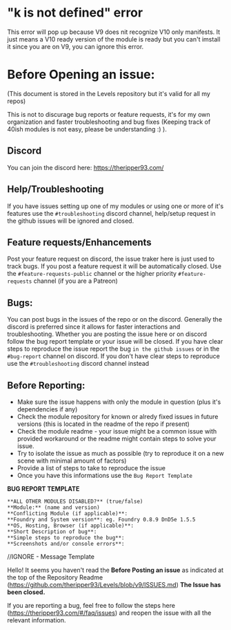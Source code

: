 # "k is not defined" error
This error will pop up because V9 does nit recognize V10 only manifests. It just means a V10 ready version of the module is ready but you can't imstall it since you are on V9, you can ignore this error.

# Before Opening an issue:
(This document is stored in the Levels repository but it's valid for all my repos)

This is not to discurage bug reports or feature requests, it's for my own organization and faster troubleshooting and bug fixes (Keeping track of 40ish modules is not easy, please be understanding :) ).

## Discord
You can join the discord here: https://theripper93.com/

## Help/Troubleshooting

If you have issues setting up one of my modules or using one or more of it's features use the `#troubleshooting` discord channel, help/setup request in the github issues will be ignored and closed.

## Feature requests/Enhancements
Post your feature request on discord, the issue traker here is just used to track bugs.
If you post a feature request it will be automatically closed.
Use the `#feature-requests-public` channel or the higher priority `#feature-requests` channel (if you are a Patreon)

## Bugs:
You can post bugs in the issues of the repo or on the discord. Generally the discord is preferred since it allows for faster interactions and troubleshooting.
Whether you are posting the issue here or on discord follow the bug report template or your issue will be closed.
If you have clear steps to reproduce the issue report the bug `in the github issues` or in the `#bug-report` channel on discord.
If you don't have clear steps to reproduce use the `#troubleshooting` discord channel instead

## Before Reporting:

* Make sure the issue happens with only the module in question (plus it's dependencies if any)
* Check the module repository for known or alredy fixed issues in future versions (this is located in the readme of the repo if present)
* Check the module readme - your issue might be a common issue with provided workaround or the readme might contain steps to solve your issue.
* Try to isolate the issue as much as possible (try to reproduce it on a new scene with minimal amount of factors)
* Provide a list of steps to take to reproduce the issue
* Once you have this informations use the `Bug Report Template`

**BUG REPORT TEMPLATE**
```
**ALL OTHER MODULES DISABLED?** (true/false)
**Module:** (name and version)
**Conflicting Module (if applicable)**: 
**Foundry and System version**: eg. Foundry 0.8.9 DnD5e 1.5.5
**OS, Hosting, Browser (if applicable)**:
**Short Description of bug**:
**Simple steps to reproduce the bug**:
**Screenshots and/or console errors**:
```



//IGNORE - Message Template

Hello! It seems you haven't read the **Before Posting an issue** as indicated at the top of the Repository Readme (https://github.com/theripper93/Levels/blob/v9/ISSUES.md)
**The Issue has been closed.**

If you are reporting a bug, feel free to follow the steps here (https://theripper93.com/#/faq/issues) and reopen the issue with all the relevant information.
